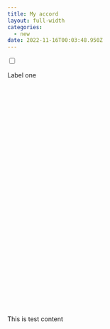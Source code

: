 ```yaml
---
title: My accord
layout: full-width
categories:
  - new
date: 2022-11-16T00:03:48.950Z
---
```

<head><meta charset="UTF-8"><meta name="viewport" content="width=device-width, initial-scale=1.0"><meta http-equiv="X-UA-Compatible" content="ie=edge"><meta name="viewport" content="width=device-width, initial-scale=1.0"><link href="https://unpkg.com/tailwindcss@^2/dist/tailwind.min.css"rel="stylesheet"/><script src="https://cdn.tailwindcss.com"></script><script src="https://ajax.googleapis.com/ajax/libs/jquery/3.3.1/jquery.min.js"></script><script src="https://unpkg.com/tailwindcss-jit-cdn"></script></head>

<body>

<div class="shadow-md w-full mx-auto mt-4">

<!--Tab1-->

<div class="overflow-hidden border-t">

<label>

<input class ="absolute opacity-0 peer" type="checkbox" />

<p class="p-5 inline-block">Label one</p>

<svg xmlns="http://www.w3.org/2000/svg" class="h-6 w-6 inline-block float-right mt-5 mr-2 border-2 rounded-full peer-checked:rotate-45 peer-checked:bg-indigo" fill="none" viewBox="0 0 24 24" stroke-width="1.5" stroke="currentColor" class="w-6 h-6">

<path stroke-linecap="round" stroke-linejoin="round" d="M12 4.5v15m7.5-7.5h-15" /></svg>

<div class="bg-gray-300 max-h-0 peer-checked:max-h-screen "><p class="p-5">This is test content</p>

</div>

</label>

<!--Tab2-->

<div></div>

<!--Tab3-->

<div></div>

</div>

</body>

</html>